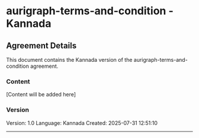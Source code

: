 # aurigraph-terms-and-condition - Kannada

## Agreement Details

This document contains the Kannada version of the aurigraph-terms-and-condition agreement.

### Content

[Content will be added here]

### Version

Version: 1.0
Language: Kannada
Created: 2025-07-31 12:51:10

---
